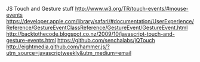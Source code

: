 JS Touch and Gesture stuff http://www.w3.org/TR/touch-events/#mouse-events
https://developer.apple.com/library/safari/#documentation/UserExperience/Reference/GestureEventClassReference/GestureEvent/GestureEvent.html
http://backtothecode.blogspot.co.nz/2009/10/javascript-touch-and-gesture-events.html
https://github.com/senchalabs/jQTouch
http://eightmedia.github.com/hammer.js/?utm_source=javascriptweekly&utm_medium=email
